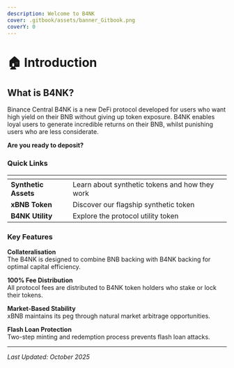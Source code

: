 ```yaml
---
description: Welcome to B4NK
cover: .gitbook/assets/banner_Gitbook.png
coverY: 0
---
```


# 🏠 Introduction

## What is B4NK?

Binance Central B4NK is a new DeFi protocol developed for users who want high yield on their BNB without giving up token exposure. B4NK enables loyal users to generate incredible returns on their BNB, whilst punishing users who are less considerate.&#x20;



**Are you ready to deposit?**

### Quick Links

<table data-view="cards"><thead><tr><th></th><th></th><th data-hidden data-card-target data-type="content-ref"></th></tr></thead><tbody><tr><td><strong>Synthetic Assets</strong></td><td>Learn about synthetic tokens and how they work</td><td></td></tr><tr><td><strong>xBNB Token</strong></td><td>Discover our flagship synthetic token</td><td></td></tr><tr><td><strong>B4NK Utility</strong></td><td>Explore the protocol utility token</td><td></td></tr></tbody></table>

### Key Features

**Collateralisation**\
The B4NK is designed to combine BNB backing with B4NK backing for optimal capital efficiency.

**100% Fee Distribution**\
All protocol fees are distributed to B4NK token holders who stake or lock their tokens.

**Market-Based Stability**\
xBNB maintains its peg through natural market arbitrage opportunities.

**Flash Loan Protection**\
Two-step minting and redemption process prevents flash loan attacks.

***

_Last Updated: October 2025_
